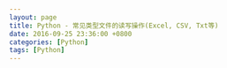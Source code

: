 ```yaml
---
layout: page
title: Python - 常见类型文件的读写操作(Excel, CSV, Txt等)
date: 2016-09-25 23:36:00 +0800
categories: [Python]
tags: [Python]
---
```


























